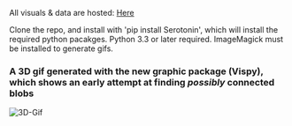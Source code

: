 All visuals & data are hosted: [Here](https://www.dropbox.com/sh/s136nj2b780e22d/AACy854x31kk4U11daFO1Z-0a?dl=0)

Clone the repo, and install with 'pip install Serotonin', which will install the required python pacakges. Python 3.3 or later required. ImageMagick must be installed to generate gifs.

### A 3D gif generated with the new graphic package (Vispy), which shows an early attempt at finding *possibly* connected blobs ###
![3D-Gif](https://www.dropbox.com/s/pqp5wd4nf20y1ah/VispyXZRotateLines.gif?dl=1)